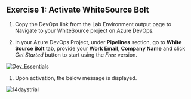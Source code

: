 ## Exercise 1: Activate WhiteSource Bolt

1.  Copy the DevOps link from the Lab Environment output page to Navigate to your WhiteSource project on Azure DevOps.

1. In your Azure DevOps Project, under **Pipelines** section, go to **White Source Bolt** tab, provide your **Work Email**, **Company Name** and click *Get Started* button to start using the *Free* version.

![Dev_Essentials](images/activate.png)

1. Upon activation, the below message is displayed.

![14daystrial](images/14daystrial.png)


